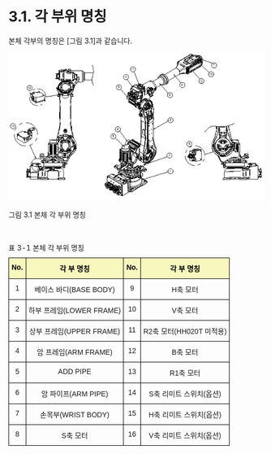 ﻿# 3.1. 각 부위 명칭

본체 각부의 명칭은 [그림 3.1]과 같습니다.


![](../_assets/그림_3.1_본체_각_부위_명칭.png)

그림 3.1 본체 각 부위 명칭

<br>

<style type="text/css">
.tg  {border-collapse:collapse;border-spacing:0;margin-left:auto;margin-right:auto;}
.tg caption{caption-side: top;text-align: left;}
.tg td{border-color:black;border-style:solid;border-width:1px;font-family:Arial, sans-serif;font-size:14px;
  overflow:hidden;padding:10px 5px;word-break:normal;}
.tg th{border-color:black;border-style:solid;border-width:1px;font-family:Arial, sans-serif;font-size:14px;
  font-weight:normal;overflow:hidden;padding:10px 5px;word-break:normal;}
.tg .tg-baqh{text-align:center;vertical-align:top}
.tg .tg-bgl2{background-color:#f8f8be;color:#000000; font-weight:bold;text-align:center;vertical-align:top}
.tg .tg-bav5{background-color:#f8f8be;text-align:center;color:#000000; font-weight:bold;vertical-align:top}
</style>
<table class="tg">
<caption> 표 3-1 본체 각 부위 명칭</caption>  
<thead>
  <tr>
    <th class="tg-bgl2">No.</th>
    <th class="tg-bgl2">각 부 명칭</th>
    <th class="tg-bgl2">No.</th>
    <th class="tg-bav5">각 부 명칭</th>
  </tr>
</thead>
<tbody>
  <tr>
    <td class="tg-baqh">1</td>
    <td class="tg-baqh">베이스 바디(BASE BODY)</td>
    <td class="tg-baqh">9</td>
    <td class="tg-baqh">H축 모터</td>
  </tr>
  <tr>
    <td class="tg-baqh">2</td>
    <td class="tg-baqh">하부 프레임(LOWER FRAME)</td>
    <td class="tg-baqh">10</td>
    <td class="tg-baqh">V축 모터</td>
  </tr>
  <tr>
    <td class="tg-baqh">3</td>
    <td class="tg-baqh">상부 프레임(UPPER FRAME)</td>
    <td class="tg-baqh">11</td>
    <td class="tg-baqh">R2축 모터(HH020T 미적용)</td>
  </tr>
  <tr>
    <td class="tg-baqh">4</td>
    <td class="tg-baqh">암 프레임(ARM FRAME)</td>
    <td class="tg-baqh">12</td>
    <td class="tg-baqh">B축 모터</td>
  </tr>
  <tr>
    <td class="tg-baqh">5</td>
    <td class="tg-baqh">ADD PIPE</td>
    <td class="tg-baqh">13</td>
    <td class="tg-baqh">R1축 모터</td>
  </tr>
  <tr>
    <td class="tg-baqh">6</td>
    <td class="tg-baqh">암 파이프(ARM PIPE)</td>
    <td class="tg-baqh">14</td>
    <td class="tg-baqh">S축 리미트 스위치(옵션)</td>
  </tr>
  <tr>
    <td class="tg-baqh">7</td>
    <td class="tg-baqh">손목부(WRIST BODY)</td>
    <td class="tg-baqh">15</td>
    <td class="tg-baqh">H축 리미트 스위치(옵션)</td>
  </tr>
  <tr>
    <td class="tg-baqh">8</td>
    <td class="tg-baqh">S축 모터</td>
    <td class="tg-baqh">16</td>
    <td class="tg-baqh">V축 리미트 스위치(옵션)</td>
  </tr>
</tbody>
</table>